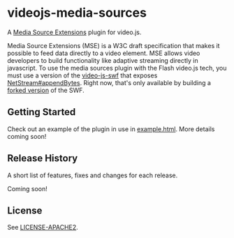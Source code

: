 # videojs-media-sources

A [Media Source Extensions](https://dvcs.w3.org/hg/html-media/raw-file/tip/media-source/media-source.html) plugin for video.js.

Media Source Extensions (MSE) is a W3C draft specification that makes it possible to feed data directly to a video element.
MSE allows video developers to build functionality like adaptive streaming directly in javascript.
To use the media sources plugin with the Flash video.js tech, you must use a version of the [video-js-swf](https://github.com/videojs/video-js-swf) that exposes [NetStream#appendBytes](http://help.adobe.com/en_US/FlashPlatform/reference/actionscript/3/flash/net/NetStream.html#appendBytes()).
Right now, that's only available by building a [forked version](https://github.com/dmlap/video-js-swf/tree/media-source) of the SWF.

## Getting Started

Check out an example of the plugin in use in [example.html](example.html).
More details coming soon!

## Release History

A short list of features, fixes and changes for each release.

Coming soon!

## License

See [LICENSE-APACHE2](LICENSE-APACHE2).
